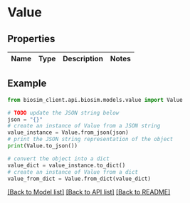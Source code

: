 # Value

## Properties

| Name | Type | Description | Notes |
| ---- | ---- | ----------- | ----- |

## Example

```python
from biosim_client.api.biosim.models.value import Value

# TODO update the JSON string below
json = "{}"
# create an instance of Value from a JSON string
value_instance = Value.from_json(json)
# print the JSON string representation of the object
print(Value.to_json())

# convert the object into a dict
value_dict = value_instance.to_dict()
# create an instance of Value from a dict
value_from_dict = Value.from_dict(value_dict)
```

[[Back to Model list]](../README.md#documentation-for-models) [[Back to API list]](../README.md#documentation-for-api-endpoints) [[Back to README]](../README.md)
